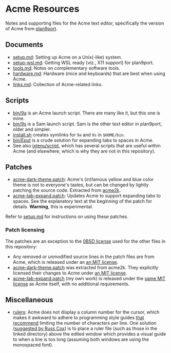 # Acme Resources

Notes and supporting files for the Acme text editor, specifically the version of
Acme from [plan9port](https://9fans.github.io/plan9port/).

## Documents

- [setup.md](setup.md): Setting up Acme on a Unix(-like) system.
- [setup-wsl.md](setup-wsl.md): Getting WSL ready (viz., X11 support) for
  plan9port.
- [tools.md](tools.md): Notes on complementary software tools.
- [hardware.md](hardware.md): Hardware (mice and keyboards) that are best when
  using Acme.
- [links.md](links.md): Collection of Acme-related links.

## Scripts

- [bin/9a](bin/9a) is an Acme launch script.  There are many like it, but this
  one is mine.
- [bin/9s](bin/9s) is a Sam launch script.  Sam is the other text editor in
  plan9port, older and simpler.
- [install.sh](install.sh) creates symlinks for `9a` and `9s` in `$HOME/bin`.
- [bin/Eput](bin/Eput) is a crude solution for expanding tabs to spaces in Acme.
- See also [ixtenu/script](https://github.com/ixtenu/script), which has several
  scripts that are useful within Acme (and elsewhere, which is why they are not
  in this repository).

## Patches

- [acme-dark-theme.patch][adt]: Acme's (in)famous yellow and blue color theme is
  not to everyone's tastes, but can be changed by lightly patching the source
  code.  Extracted from [acme2k][acme2k].
- [acme-tab-expand.patch][ate]: Updates Acme to support expanding tabs to
  spaces.  See the explanatory text at the beginning of the patch for details.
  __Warning__, this is experimental.

[adt]: acme-dark-theme.patch
[acme2k]: https://github.com/karahobny/acme2k
[ate]: acme-tab-expand.patch

Refer to [setup.md](setup.md) for instructions on using these patches.

### Patch licensing

The patches are an exception to the [0BSD license](LICENSE) used for the other
files in this repository:

- Any removed or unmodified source lines in the patch files are from Acme, which
  is released under an [an MIT license][p9plic].
- [acme-dark-theme.patch][adt] was extracted from acme2k.  They explicitly
  licensed their changes to Acme under [an MIT license][a2klic].
- [acme-tab-expand.patch][ate] (my own work) is released under the [same MIT
  license][p9plic] as Acme itself, with no additional requirements.

[p9plic]: https://github.com/9fans/plan9port/blob/master/LICENSE
[a2klic]: https://github.com/karahobny/acme2k/blob/master/docs/LICENSE.MIT

## Miscellaneous

- [rulers](rulers): Acme does not display a column number for the cursor, which
  makes it awkward to adhere to programming style guides [that recommend][wcpl]
  limiting the number of characters per line.  One solution ([suggested by Russ
  Cox][rsc]) is to place a ruler file (such as those in the linked directory)
  above the edited window which provides a visual guide to when a line is too
  long (assuming both windows are using the monospaced font).

[wcpl]: https://en.wikipedia.org/wiki/Characters_per_line#In_programming
[rsc]: https://marc.info/?l=9fans&m=121916884525962&w=2
